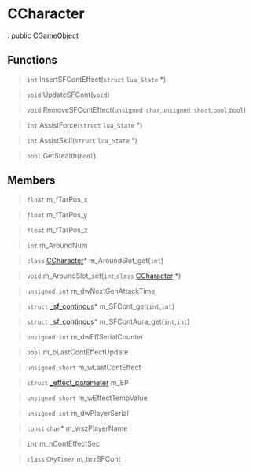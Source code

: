 # CCharacter
: public [CGameObject](lua/classes/CGameObject.md)
 
## Functions
 
> `int` InsertSFContEffect(`struct` `lua_State` *)
 
> `void` UpdateSFCont(`void`)
 
> `void` RemoveSFContEffect(`unsigned char`,`unsigned short`,`bool`,`bool`)
 
> `int` AssistForce(`struct` `lua_State` *)
 
> `int` AssistSkill(`struct` `lua_State` *)
 
> `bool` GetStealth(`bool`)
 
## Members
 
> `float` m_fTarPos_x
 
> `float` m_fTarPos_y
 
> `float` m_fTarPos_z
 
> `int` m_AroundNum
 
> `class` [CCharacter](lua/classes/CCharacter.md)* m_AroundSlot_get(`int`)
 
> `void` m_AroundSlot_set(`int`,`class` [CCharacter](lua/classes/CCharacter.md) *)
 
> `unsigned int` m_dwNextGenAttackTime
 
> `struct` [_sf_continous](lua/classes/_sf_continous.md)* m_SFCont_get(`int`,`int`)
 
> `struct` [_sf_continous](lua/classes/_sf_continous.md)* m_SFContAura_get(`int`,`int`)
 
> `unsigned int` m_dwEffSerialCounter
 
> `bool` m_bLastContEffectUpdate
 
> `unsigned short` m_wLastContEffect
 
> `struct` [_effect_parameter](lua/classes/_effect_parameter.md) m_EP
 
> `unsigned short` m_wEffectTempValue
 
> `unsigned int` m_dwPlayerSerial
 
> `const` `char`* m_wszPlayerName
 
> `int` m_nContEffectSec
 
> `class` `CMyTimer` m_tmrSFCont
 
